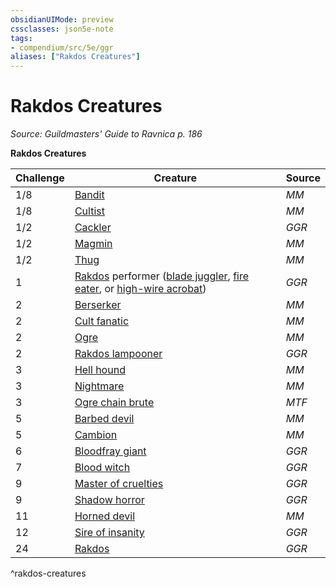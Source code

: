 ```yaml
---
obsidianUIMode: preview
cssclasses: json5e-note
tags:
- compendium/src/5e/ggr
aliases: ["Rakdos Creatures"]
---
```

# Rakdos Creatures
*Source: Guildmasters' Guide to Ravnica p. 186* 

**Rakdos Creatures**

| Challenge | Creature | Source |
|-----------|----------|--------|
| 1/8 | [Bandit](/3-Mechanics/CLI/bestiary/humanoid/bandit.md) | *MM* |
| 1/8 | [Cultist](/3-Mechanics/CLI/bestiary/humanoid/cultist.md) | *MM* |
| 1/2 | [Cackler](/3-Mechanics/CLI/bestiary/fiend/cackler-ggr.md) | *GGR* |
| 1/2 | [Magmin](/3-Mechanics/CLI/bestiary/elemental/magmin.md) | *MM* |
| 1/2 | [Thug](/3-Mechanics/CLI/bestiary/humanoid/thug.md) | *MM* |
| 1 | [Rakdos](/3-Mechanics/CLI/bestiary/npc/rakdos-ggr.md) performer ([blade juggler](/3-Mechanics/CLI/bestiary/humanoid/rakdos-performer-blade-juggler-ggr.md), [fire eater](/3-Mechanics/CLI/bestiary/humanoid/rakdos-performer-fire-eater-ggr.md), or [high-wire acrobat](/3-Mechanics/CLI/bestiary/humanoid/rakdos-performer-high-wire-acrobat-ggr.md)) | *GGR* |
| 2 | [Berserker](/3-Mechanics/CLI/bestiary/humanoid/berserker.md) | *MM* |
| 2 | [Cult fanatic](/3-Mechanics/CLI/bestiary/humanoid/cult-fanatic.md) | *MM* |
| 2 | [Ogre](/3-Mechanics/CLI/bestiary/giant/ogre.md) | *MM* |
| 2 | [Rakdos lampooner](/3-Mechanics/CLI/bestiary/humanoid/rakdos-lampooner-ggr.md) | *GGR* |
| 3 | [Hell hound](/3-Mechanics/CLI/bestiary/fiend/hell-hound.md) | *MM* |
| 3 | [Nightmare](/3-Mechanics/CLI/bestiary/fiend/nightmare.md) | *MM* |
| 3 | [Ogre chain brute](/3-Mechanics/CLI/bestiary/giant/ogre-chain-brute-mpmm.md) | *MTF* |
| 5 | [Barbed devil](/3-Mechanics/CLI/bestiary/fiend/barbed-devil.md) | *MM* |
| 5 | [Cambion](/3-Mechanics/CLI/bestiary/fiend/cambion.md) | *MM* |
| 6 | [Bloodfray giant](/3-Mechanics/CLI/bestiary/giant/bloodfray-giant-ggr.md) | *GGR* |
| 7 | [Blood witch](/3-Mechanics/CLI/bestiary/humanoid/blood-witch-ggr.md) | *GGR* |
| 9 | [Master of cruelties](/3-Mechanics/CLI/bestiary/fiend/master-of-cruelties-ggr.md) | *GGR* |
| 9 | [Shadow horror](/3-Mechanics/CLI/bestiary/aberration/shadow-horror-ggr.md) | *GGR* |
| 11 | [Horned devil](/3-Mechanics/CLI/bestiary/fiend/horned-devil.md) | *MM* |
| 12 | [Sire of insanity](/3-Mechanics/CLI/bestiary/fiend/sire-of-insanity-ggr.md) | *GGR* |
| 24 | [Rakdos](/3-Mechanics/CLI/bestiary/npc/rakdos-ggr.md) | *GGR* |
^rakdos-creatures